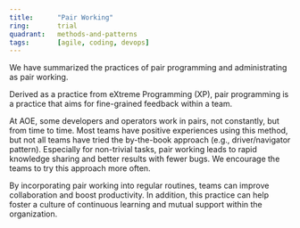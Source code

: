 ```yaml
---
title:      "Pair Working"
ring:       trial
quadrant:   methods-and-patterns
tags:       [agile, coding, devops]
---
```


We have summarized the practices of pair programming and administrating as pair working.

Derived as a practice from eXtreme Programming (XP), pair programming is a practice that aims for fine-grained feedback within a team.

At AOE, some developers and operators work in pairs, not constantly, but from time to time. Most teams have positive experiences using this method, but not all teams have tried the by-the-book approach (e.g., driver/navigator pattern). Especially for non-trivial tasks, pair working leads to rapid knowledge sharing and better results with fewer bugs. We encourage the teams to try this approach more often.

By incorporating pair working into regular routines, teams can improve collaboration and boost productivity. In addition, this practice can help foster a culture of continuous learning and mutual support within the organization.
